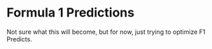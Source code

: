# Formula 1 Predictions
 Not sure what this will become, but for now, just trying to optimize F1 Predicts. 
